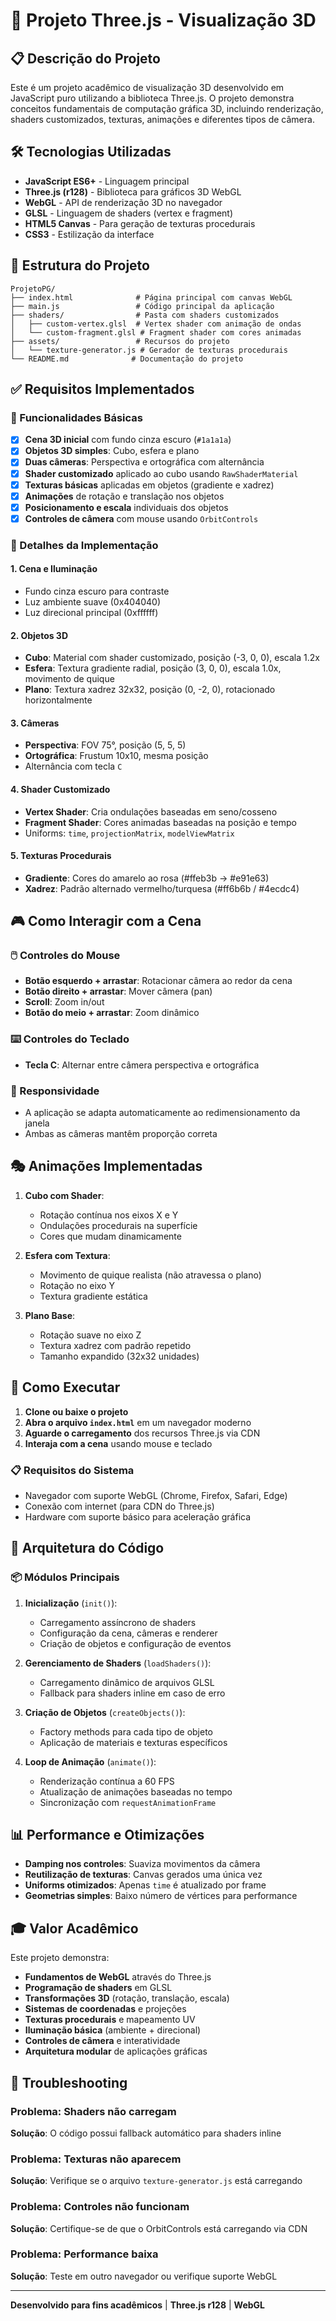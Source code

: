 # 🎯 Projeto Three.js - Visualização 3D

## 📋 Descrição do Projeto

Este é um projeto acadêmico de visualização 3D desenvolvido em JavaScript puro utilizando a biblioteca Three.js. O projeto demonstra conceitos fundamentais de computação gráfica 3D, incluindo renderização, shaders customizados, texturas, animações e diferentes tipos de câmera.

## 🛠️ Tecnologias Utilizadas

- **JavaScript ES6+** - Linguagem principal
- **Three.js (r128)** - Biblioteca para gráficos 3D WebGL
- **WebGL** - API de renderização 3D no navegador
- **GLSL** - Linguagem de shaders (vertex e fragment)
- **HTML5 Canvas** - Para geração de texturas procedurais
- **CSS3** - Estilização da interface

## 📁 Estrutura do Projeto

```
ProjetoPG/
├── index.html              # Página principal com canvas WebGL
├── main.js                 # Código principal da aplicação
├── shaders/                # Pasta com shaders customizados
│   ├── custom-vertex.glsl  # Vertex shader com animação de ondas
│   └── custom-fragment.glsl # Fragment shader com cores animadas
├── assets/                 # Recursos do projeto
│   └── texture-generator.js # Gerador de texturas procedurais
└── README.md              # Documentação do projeto
```

## ✅ Requisitos Implementados

### 🌟 Funcionalidades Básicas
- [x] **Cena 3D inicial** com fundo cinza escuro (`#1a1a1a`)
- [x] **Objetos 3D simples**: Cubo, esfera e plano
- [x] **Duas câmeras**: Perspectiva e ortográfica com alternância
- [x] **Shader customizado** aplicado ao cubo usando `RawShaderMaterial`
- [x] **Texturas básicas** aplicadas em objetos (gradiente e xadrez)
- [x] **Animações** de rotação e translação nos objetos
- [x] **Posicionamento e escala** individuais dos objetos
- [x] **Controles de câmera** com mouse usando `OrbitControls`

### 🎨 Detalhes da Implementação

#### 1. **Cena e Iluminação**
- Fundo cinza escuro para contraste
- Luz ambiente suave (0x404040)
- Luz direcional principal (0xffffff)

#### 2. **Objetos 3D**
- **Cubo**: Material com shader customizado, posição (-3, 0, 0), escala 1.2x
- **Esfera**: Textura gradiente radial, posição (3, 0, 0), escala 1.0x, movimento de quique
- **Plano**: Textura xadrez 32x32, posição (0, -2, 0), rotacionado horizontalmente

#### 3. **Câmeras**
- **Perspectiva**: FOV 75°, posição (5, 5, 5)
- **Ortográfica**: Frustum 10x10, mesma posição
- Alternância com tecla `C`

#### 4. **Shader Customizado**
- **Vertex Shader**: Cria ondulações baseadas em seno/cosseno
- **Fragment Shader**: Cores animadas baseadas na posição e tempo
- Uniforms: `time`, `projectionMatrix`, `modelViewMatrix`

#### 5. **Texturas Procedurais**
- **Gradiente**: Cores do amarelo ao rosa (#ffeb3b → #e91e63)
- **Xadrez**: Padrão alternado vermelho/turquesa (#ff6b6b / #4ecdc4)

## 🎮 Como Interagir com a Cena

### 🖱️ Controles do Mouse
- **Botão esquerdo + arrastar**: Rotacionar câmera ao redor da cena
- **Botão direito + arrastar**: Mover câmera (pan)
- **Scroll**: Zoom in/out
- **Botão do meio + arrastar**: Zoom dinâmico

### ⌨️ Controles do Teclado
- **Tecla C**: Alternar entre câmera perspectiva e ortográfica

### 📱 Responsividade
- A aplicação se adapta automaticamente ao redimensionamento da janela
- Ambas as câmeras mantêm proporção correta

## 🎭 Animações Implementadas

1. **Cubo com Shader**:
   - Rotação contínua nos eixos X e Y
   - Ondulações procedurais na superfície
   - Cores que mudam dinamicamente

2. **Esfera com Textura**:
   - Movimento de quique realista (não atravessa o plano)
   - Rotação no eixo Y
   - Textura gradiente estática

3. **Plano Base**:
   - Rotação suave no eixo Z
   - Textura xadrez com padrão repetido
   - Tamanho expandido (32x32 unidades)

## 🚀 Como Executar

1. **Clone ou baixe o projeto**
2. **Abra o arquivo `index.html`** em um navegador moderno
3. **Aguarde o carregamento** dos recursos Three.js via CDN
4. **Interaja com a cena** usando mouse e teclado

### 📋 Requisitos do Sistema
- Navegador com suporte WebGL (Chrome, Firefox, Safari, Edge)
- Conexão com internet (para CDN do Three.js)
- Hardware com suporte básico para aceleração gráfica

## 🔧 Arquitetura do Código

### 📦 Módulos Principais

1. **Inicialização** (`init()`):
   - Carregamento assíncrono de shaders
   - Configuração da cena, câmeras e renderer
   - Criação de objetos e configuração de eventos

2. **Gerenciamento de Shaders** (`loadShaders()`):
   - Carregamento dinâmico de arquivos GLSL
   - Fallback para shaders inline em caso de erro

3. **Criação de Objetos** (`createObjects()`):
   - Factory methods para cada tipo de objeto
   - Aplicação de materiais e texturas específicos

4. **Loop de Animação** (`animate()`):
   - Renderização contínua a 60 FPS
   - Atualização de animações baseadas no tempo
   - Sincronização com `requestAnimationFrame`

## 📊 Performance e Otimizações

- **Damping nos controles**: Suaviza movimentos da câmera
- **Reutilização de texturas**: Canvas gerados uma única vez
- **Uniforms otimizados**: Apenas `time` é atualizado por frame
- **Geometrias simples**: Baixo número de vértices para performance

## 🎓 Valor Acadêmico

Este projeto demonstra:
- **Fundamentos de WebGL** através do Three.js
- **Programação de shaders** em GLSL
- **Transformações 3D** (rotação, translação, escala)
- **Sistemas de coordenadas** e projeções
- **Texturas procedurais** e mapeamento UV
- **Iluminação básica** (ambiente + direcional)
- **Controles de câmera** e interatividade
- **Arquitetura modular** de aplicações gráficas

## 🐛 Troubleshooting

### Problema: Shaders não carregam
**Solução**: O código possui fallback automático para shaders inline

### Problema: Texturas não aparecem
**Solução**: Verifique se o arquivo `texture-generator.js` está carregando

### Problema: Controles não funcionam
**Solução**: Certifique-se de que o OrbitControls está carregando via CDN

### Problema: Performance baixa
**Solução**: Teste em outro navegador ou verifique suporte WebGL

---

**Desenvolvido para fins acadêmicos** | **Three.js r128** | **WebGL** 